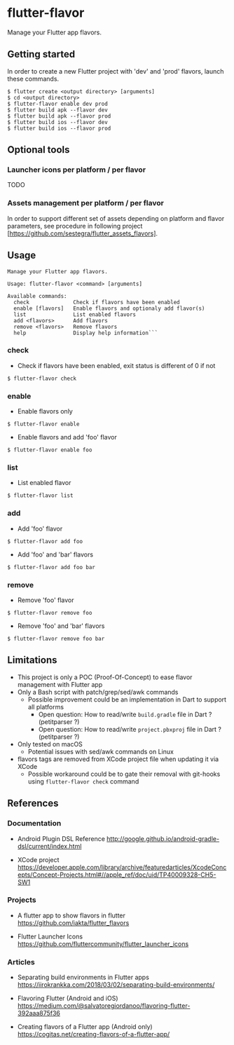# flutter-flavor

Manage your Flutter app flavors.

## Getting started

In order to create a new Flutter project with 'dev' and 'prod' flavors, launch these commands.
```
$ flutter create <output directory> [arguments]
$ cd <output directory>
$ flutter-flavor enable dev prod
$ flutter build apk --flavor dev
$ flutter build apk --flavor prod
$ flutter build ios --flavor dev
$ flutter build ios --flavor prod
```

## Optional tools

### Launcher icons per platform / per flavor
TODO

### Assets management per platform / per flavor

In order to support different set of assets depending on platform and flavor parameters, see procedure in following project [https://github.com/sestegra/flutter_assets_flavors].

## Usage
```
Manage your Flutter app flavors.

Usage: flutter-flavor <command> [arguments]

Available commands:
  check              Check if flavors have been enabled
  enable [flavors]   Enable flavors and optionaly add flavor(s)
  list               List enabled flavors
  add <flavors>      Add flavors
  remove <flavors>   Remove flavors
  help               Display help information```
```

### check

- Check if flavors have been enabled, exit status is different of 0 if not
```
$ flutter-flavor check
```

### enable

- Enable flavors only
```
$ flutter-flavor enable
```

- Enable flavors and add 'foo' flavor
```
$ flutter-flavor enable foo
```

### list

- List enabled flavor
```
$ flutter-flavor list
```

### add

- Add 'foo' flavor
```
$ flutter-flavor add foo
```

- Add 'foo' and 'bar' flavors
```
$ flutter-flavor add foo bar
```

### remove

- Remove 'foo' flavor
```
$ flutter-flavor remove foo
```

- Remove 'foo' and 'bar' flavors
```
$ flutter-flavor remove foo bar
```

## Limitations

- This project is only a POC (Proof-Of-Concept) to ease flavor management with Flutter app
- Only a Bash script with patch/grep/sed/awk commands
  - Possible improvement could be an implementation in Dart to support all platforms
    - Open question: How to read/write `build.gradle` file in Dart ? (petitparser ?)
    - Open question: How to read/write `project.pbxproj` file in Dart ? (petitparser ?)
- Only tested on macOS
  - Potential issues with sed/awk commands on Linux
- flavors tags are removed from XCode project file when updating it via XCode
  - Possible workaround could be to gate their removal with git-hooks using `flutter-flavor check` command

## References
### Documentation
- Android Plugin DSL Reference
http://google.github.io/android-gradle-dsl/current/index.html

- XCode project
https://developer.apple.com/library/archive/featuredarticles/XcodeConcepts/Concept-Projects.html#//apple_ref/doc/uid/TP40009328-CH5-SW1

### Projects
- A flutter app to show flavors in flutter
https://github.com/iakta/flutter_flavors

- Flutter Launcher Icons
https://github.com/fluttercommunity/flutter_launcher_icons

### Articles
- Separating build environments in Flutter apps
https://iirokrankka.com/2018/03/02/separating-build-environments/

- Flavoring Flutter (Android and iOS)
https://medium.com/@salvatoregiordanoo/flavoring-flutter-392aaa875f36

- Creating flavors of a Flutter app (Android only)
https://cogitas.net/creating-flavors-of-a-flutter-app/
